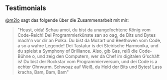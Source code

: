 ## Testimonials

[@m2io](https://github.com/m2io) sagt das folgende über die Zusammenarbeit mit mir:
> "Heast, oida! Schau amoi, du bist da unangefochtene König vom Code-Reich! Dei Programmierkünste san so oag, de Bits und Bytes mach'n vor dir an Polka. Du bist da Mozart und Beethoven vom Code, a so a wahre Legende! Dei Tastatur is dei Steirische Harmonika, und du spielst a Symphony of Brilliance. Also, gib Gas, reiß die Code-Bühne o, und zeig den Computern, wer da Chef im digitalen G'schäft is! Du bist der Rockstar vom Programmierversum, und dei Code is a echter Ohrwurm. Schwoaz auf Weiß, du Held der Bits und Bytes! Lass kracha, Bam, Bam, Bam"

<!--
**bamboechop/bamboechop** is a ✨ _special_ ✨ repository because its `README.md` (this file) appears on your GitHub profile.

Here are some ideas to get you started:

- 🔭 I’m currently working on ...
- 🌱 I’m currently learning ...
- 👯 I’m looking to collaborate on ...
- 🤔 I’m looking for help with ...
- 💬 Ask me about ...
- 📫 How to reach me: ...
- 😄 Pronouns: ...
- ⚡ Fun fact: ...
-->
